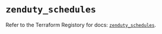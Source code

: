 # `zenduty_schedules`

Refer to the Terraform Registory for docs: [`zenduty_schedules`](https://www.terraform.io/docs/providers/zenduty/r/schedules).
